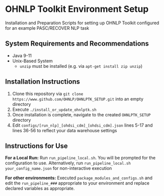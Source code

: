 # OHNLP Toolkit Environment Setup
Installation and Preparation Scripts for setting up OHNLP Toolkit configured for an example PASC/RECOVER NLP task
## System Requirements and Recommendations
* Java 9-11
* Unix-Based System 
    * `unzip` must be installed (e.g. via `apt-get install zip unzip`)
## Installation Instructions
1. Clone this repository via `git clone https://www.github.com/OHNLP/OHNLPTK_SETUP.git` into an empty directory
2. Execute `./install_or_update_ohnlptk.sh`
3. Once installation is complete, navigate to the created `OHNLPTK_SETUP` directory
4. Edit `configs/[run_nlp]_[ohdsi_cdm]_[ohdsi_cdm].json` lines 5-17 and lines 36-56 to reflect your data warehouse settings
## Instructions for Use
**For a Local Run:** Run `run_pipeline_local.sh`. You will be prompted for the configuration to use. Alternatively, run `run_pipeline_local.sh your_config_name.json` for non-interactive execution

**For other environments:** Executed `package_modules_and_configs.sh` and edit the `run_pipeline_###` appropriate to your environment and replace declared variables as appropriate.
